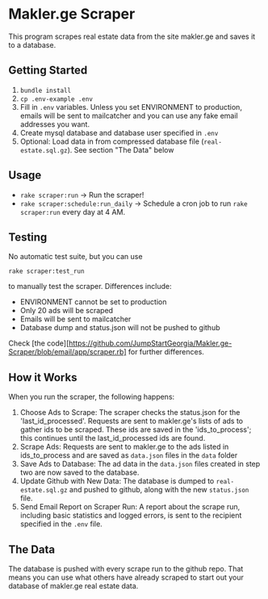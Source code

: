 # Makler.ge Scraper

This program scrapes real estate data from the site makler.ge and saves it to a database.

## Getting Started

1. `bundle install`
2. `cp .env-example .env`
3. Fill in `.env` variables. Unless you set ENVIRONMENT to production, emails will be sent to mailcatcher and you can use any fake email addresses you want.
4. Create mysql database and database user specified in `.env`
5. Optional: Load data in from compressed database file (`real-estate.sql.gz`). See section "The Data" below

## Usage

- `rake scraper:run` -> Run the scraper!
- `rake scraper:schedule:run_daily` -> Schedule a cron job to run `rake scraper:run` every day at 4 AM.

## Testing

No automatic test suite, but you can use

`rake scraper:test_run`

to manually test the scraper. Differences include:
- ENVIRONMENT cannot be set to production
- Only 20 ads will be scraped
- Emails will be sent to mailcatcher
- Database dump and status.json will not be pushed to github

Check [the code][https://github.com/JumpStartGeorgia/Makler.ge-Scraper/blob/email/app/scraper.rb] for further differences.

## How it Works

When you run the scraper, the following happens:

1. Choose Ads to Scrape: The scraper checks the status.json for the 'last_id_processed'. Requests are sent to makler.ge's lists of ads to gather ids to be scraped. These ids are saved in the 'ids_to_process'; this continues until the last_id_processed ids are found.
2. Scrape Ads: Requests are sent to makler.ge to the ads listed in ids_to_process and are saved as `data.json` files in the `data` folder
3. Save Ads to Database: The ad data in the `data.json` files created in step two are now saved to the database.
4. Update Github with New Data: The database is dumped to `real-estate.sql.gz` and pushed to github, along with the new `status.json` file.
5. Send Email Report on Scraper Run: A report about the scrape run, including basic statistics and logged errors, is sent to the recipient specified in the `.env` file.

## The Data

The database is pushed with every scrape run to the github repo. That means you can use what others have already scraped to start out your database of makler.ge real estate data.
